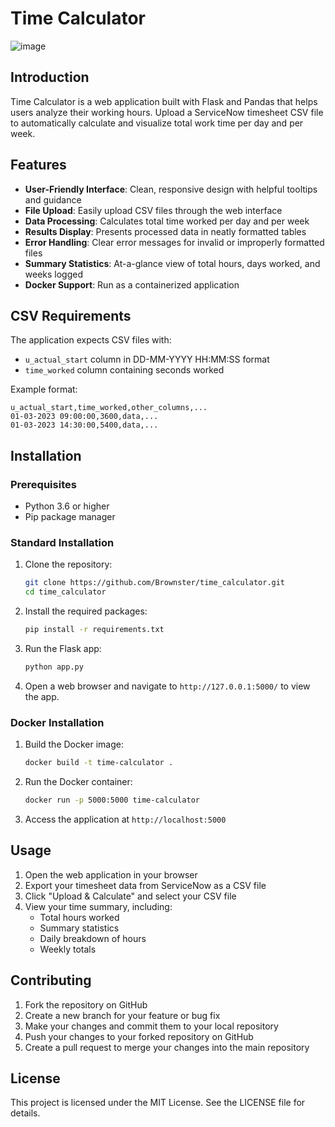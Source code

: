 # Time Calculator

![image](https://github.com/user-attachments/assets/81e9ebdf-14c2-4bcf-b5e1-634d266473bd)

## Introduction

Time Calculator is a web application built with Flask and Pandas that helps users analyze their working hours. Upload a ServiceNow timesheet CSV file to automatically calculate and visualize total work time per day and per week.

## Features

- **User-Friendly Interface**: Clean, responsive design with helpful tooltips and guidance
- **File Upload**: Easily upload CSV files through the web interface
- **Data Processing**: Calculates total time worked per day and per week
- **Results Display**: Presents processed data in neatly formatted tables
- **Error Handling**: Clear error messages for invalid or improperly formatted files
- **Summary Statistics**: At-a-glance view of total hours, days worked, and weeks logged
- **Docker Support**: Run as a containerized application

## CSV Requirements

The application expects CSV files with:
- `u_actual_start` column in DD-MM-YYYY HH:MM:SS format
- `time_worked` column containing seconds worked

Example format:
```
u_actual_start,time_worked,other_columns,...
01-03-2023 09:00:00,3600,data,...
01-03-2023 14:30:00,5400,data,...
```

## Installation

### Prerequisites

- Python 3.6 or higher
- Pip package manager

### Standard Installation

1. Clone the repository:
   ```bash
   git clone https://github.com/Brownster/time_calculator.git
   cd time_calculator
   ```

2. Install the required packages:
   ```bash
   pip install -r requirements.txt
   ```

3. Run the Flask app:
   ```bash
   python app.py
   ```

4. Open a web browser and navigate to `http://127.0.0.1:5000/` to view the app.

### Docker Installation

1. Build the Docker image:
   ```bash
   docker build -t time-calculator .
   ```

2. Run the Docker container:
   ```bash
   docker run -p 5000:5000 time-calculator
   ```

3. Access the application at `http://localhost:5000`

## Usage

1. Open the web application in your browser
2. Export your timesheet data from ServiceNow as a CSV file
3. Click "Upload & Calculate" and select your CSV file
4. View your time summary, including:
   - Total hours worked
   - Summary statistics
   - Daily breakdown of hours
   - Weekly totals

## Contributing

1. Fork the repository on GitHub
2. Create a new branch for your feature or bug fix
3. Make your changes and commit them to your local repository
4. Push your changes to your forked repository on GitHub
5. Create a pull request to merge your changes into the main repository

## License

This project is licensed under the MIT License. See the LICENSE file for details.
